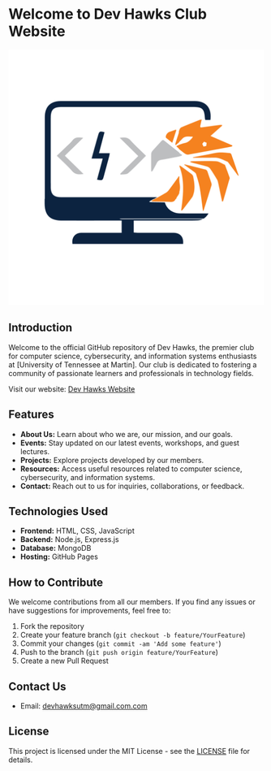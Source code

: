 # Welcome to Dev Hawks Club Website

![Dev Hawks Logo](images/transpdh.png)

## Introduction

Welcome to the official GitHub repository of Dev Hawks, the premier club for computer science, cybersecurity, and information systems enthusiasts at [University of Tennessee at Martin]. Our club is dedicated to fostering a community of passionate learners and professionals in technology fields.

Visit our website: [Dev Hawks Website](https://connorgladish.github.io/DevHawksWebsite/)

## Features

- **About Us:** Learn about who we are, our mission, and our goals.
- **Events:** Stay updated on our latest events, workshops, and guest lectures.
- **Projects:** Explore projects developed by our members.
- **Resources:** Access useful resources related to computer science, cybersecurity, and information systems.
- **Contact:** Reach out to us for inquiries, collaborations, or feedback.

## Technologies Used

- **Frontend:** HTML, CSS, JavaScript
- **Backend:** Node.js, Express.js
- **Database:** MongoDB
- **Hosting:** GitHub Pages

## How to Contribute

We welcome contributions from all our members. If you find any issues or have suggestions for improvements, feel free to:

1. Fork the repository
2. Create your feature branch (`git checkout -b feature/YourFeature`)
3. Commit your changes (`git commit -am 'Add some feature'`)
4. Push to the branch (`git push origin feature/YourFeature`)
5. Create a new Pull Request

## Contact Us

- Email: [devhawksutm@gmail.com.com](mailto:devhawksutm@gmail.com)

## License

This project is licensed under the MIT License - see the [LICENSE](LICENSE) file for details.
